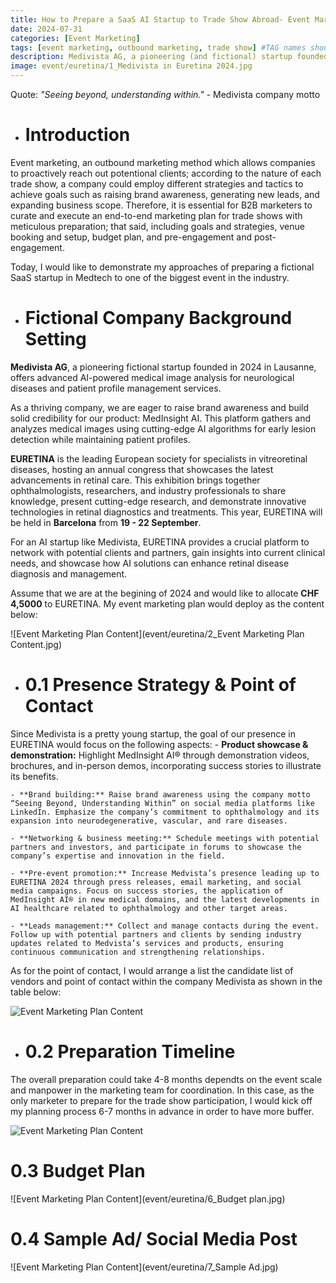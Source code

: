 ```yaml
---
title: How to Prepare a SaaS AI Startup to Trade Show Abroad- Event Marketing Plan Demonstration for a Fictional AI Medtech Startup Based in Switzerland
date: 2024-07-31
categories: [Event Marketing]
tags: [event marketing, outbound marketing, trade show] #TAG names should always be lowercase
description: Medivista AG, a pioneering (and fictional) startup founded in 2024 in Lausanne, specializes in cutting-edge AI-powered medical image analysis and patient profile management services. As a B2B Event Manager, I’ll showcase my strategies at Euretina 2024 to amplify our presence in the ophthalmology sector, detailing our meticulous event marketing management plan to ensure a powerful impact.
image: event/euretina/1_Medivista in Euretina 2024.jpg
---
```


Quote: *"Seeing beyond, understanding within."* - Medivista company motto

- # Introduction

Event marketing, an outbound marketing method which allows companies to proactively reach out potentional clients; according to the nature of each trade show, a company could employ different strategies and tactics to achieve goals such as raising brand awareness, generating new leads, and expanding business scope. Therefore, it is essential for B2B marketers to curate and execute an end-to-end marketing plan for trade shows with meticulous preparation; that said, including goals and strategies, venue booking and setup, budget plan, and pre-engagement and post-engagement.

Today, I would like to demonstrate my approaches of preparing a fictional SaaS startup in Medtech to one of the biggest event in the industry.

- # Fictional Company Background Setting

**Medivista AG**, a pioneering fictional startup founded in 2024 in Lausanne, offers advanced AI-powered medical image analysis for neurological diseases and patient profile management services.

As a thriving company, we are eager to raise brand awareness and build solid credibility for our product: MedInsight AI. This platform gathers and analyzes medical images using cutting-edge AI algorithms for early lesion detection while maintaining patient profiles.

**EURETINA** is the leading European society for specialists in vitreoretinal diseases, hosting an annual congress that showcases the latest advancements in retinal care. This exhibition brings together ophthalmologists, researchers, and industry professionals to share knowledge, present cutting-edge research, and demonstrate innovative technologies in retinal diagnostics and treatments. This year, EURETINA will be held in **Barcelona** from **19 - 22 September**.

For an AI startup like Medivista, EURETINA provides a crucial platform to network with potential clients and partners, gain insights into current clinical needs, and showcase how AI solutions can enhance retinal disease diagnosis and management.

Assume that we are at the begining of 2024 and would like to allocate **CHF 4,5000** to EURETINA. My event marketing plan would deploy as the content below:

![Event Marketing Plan Content](event/euretina/2_Event Marketing Plan Content.jpg)

- # 0.1 Presence Strategy & Point of Contact
Since Medivista is a pretty young startup, the goal of our presence in EURETINA would focus on the following aspects:
	- **Product showcase & demonstration:** Highlight MedInsight AI® through demonstration videos, brochures, and in-person demos, incorporating success stories to illustrate its benefits.

	- **Brand building:** Raise brand awareness using the company motto “Seeing Beyond, Understanding Within” on social media platforms like LinkedIn. Emphasize the company’s commitment to ophthalmology and its expansion into neurodegenerative, vascular, and rare diseases.

	- **Networking & business meeting:** Schedule meetings with potential partners and investors, and participate in forums to showcase the company’s expertise and innovation in the field.

	- **Pre-event promotion:** Increase Medvista’s presence leading up to EURETINA 2024 through press releases, email marketing, and social media campaigns. Focus on success stories, the application of MedInsight AI® in new medical domains, and the latest developments in AI healthcare related to ophthalmology and other target areas.

	- **Leads management:** Collect and manage contacts during the event. Follow up with potential partners and clients by sending industry updates related to Medvista’s services and products, ensuring continuous communication and strengthening relationships.

As for the point of contact, I would arrange a list the candidate list of vendors and point of contact within the company Medivista as shown in the table below:

![Event Marketing Plan Content](event/euretina/POC.jpg)

- # 0.2 Preparation Timeline
The overall preparation could take 4-8 months dependts on the event scale and manpower in the marketing team for coordination. In this case, as the only marketer to prepare for the trade show participation, I would kick off my planning process 6-7 months in advance in order to have more buffer.

![Event Marketing Plan Content](event/euretina/timeline.jpg)

# 0.3 Budget Plan

![Event Marketing Plan Content](event/euretina/6_Budget plan.jpg)

# 0.4 Sample Ad/ Social Media Post

![Event Marketing Plan Content](event/euretina/7_Sample Ad.jpg)
